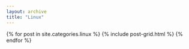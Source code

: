 ```yaml
---
layout: archive
title: "Linux"
---
```


<div class="tiles">
{% for post in site.categories.linux %}
	{% include post-grid.html %}
{% endfor %}
</div><!-- /.tiles -->
